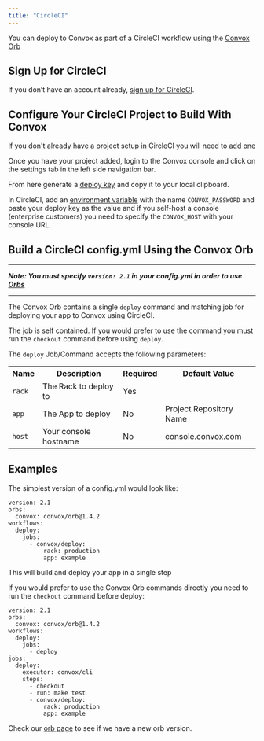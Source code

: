 ```yaml
---
title: "CircleCI"
---
```


You can deploy to Convox as part of a CircleCI workflow using the [Convox Orb](https://circleci.com/orbs/registry/orb/convox/orb)

## Sign Up for CircleCI

If you don’t have an account already, [sign up for CircleCI](https://circleci.com/signup/).

## Configure Your CircleCI Project to Build With Convox

If you don't already have a project setup in CircleCI you will need to [add one](https://circleci.com/docs/2.0/gh-bb-integration/#section=projects)

Once you have your project added, login to the Convox console and click on the settings tab in the left side navigation bar.

From here generate a [deploy key](/console/deploy-keys) and copy it to your local clipboard.

In CircleCI, add an [environment variable](https://circleci.com/docs/2.0/env-vars/#setting-an-environment-variable-in-a-project) with the name `CONVOX_PASSWORD` and paste your deploy key as the value and if you self-host a console (enterprise customers) you need to specify the `CONVOX_HOST` with your console URL.

## Build a CircleCI config.yml Using the Convox Orb
***
***Note: You must specify `version: 2.1`  in your config.yml in order to use [Orbs](https://circleci.com/docs/2.0/using-orbs/)***
***
The Convox Orb contains a single `deploy` command and matching job for deploying your app to Convox using CircleCI.

The job is self contained. If you would prefer to use the command you must run the `checkout` command before using `deploy`.

The `deploy` Job/Command accepts the following parameters:

<table>
  <tr>
    <th>Name</th>
    <th>Description</th>
    <th>Required</th>
    <th>Default Value</th>
  </tr>
  <tr>
    <td><code>rack</code></td>
    <td>The Rack to deploy to</td>
    <td>Yes</td>
    <td></td>
  </tr>
  <tr>
    <td><code>app</code></td>
    <td>The App to deploy</td>
    <td>No</td>
    <td>Project Repository Name</td>
  </tr>
  <tr>
    <td><code>host</code></td>
    <td>Your console hostname</td>
    <td>No</td>
    <td>console.convox.com</td>
  </tr>
</table>

## Examples

The simplest version of a config.yml would look like:

```
version: 2.1
orbs:
  convox: convox/orb@1.4.2
workflows:
  deploy:
    jobs:
      - convox/deploy:
          rack: production
          app: example
```
This will build and deploy your app in a single step

If you would prefer to use the Convox Orb commands directly you need to run the `checkout` command before deploy:
```
version: 2.1
orbs:
  convox: convox/orb@1.4.2
workflows:
  deploy:
    jobs:
      - deploy
jobs:
  deploy:
    executor: convox/cli
    steps:
      - checkout
      - run: make test
      - convox/deploy:
          rack: production
          app: example
```

Check our [orb page](https://circleci.com/developer/orbs/orb/convox/orb) to see if we have a new orb version.
